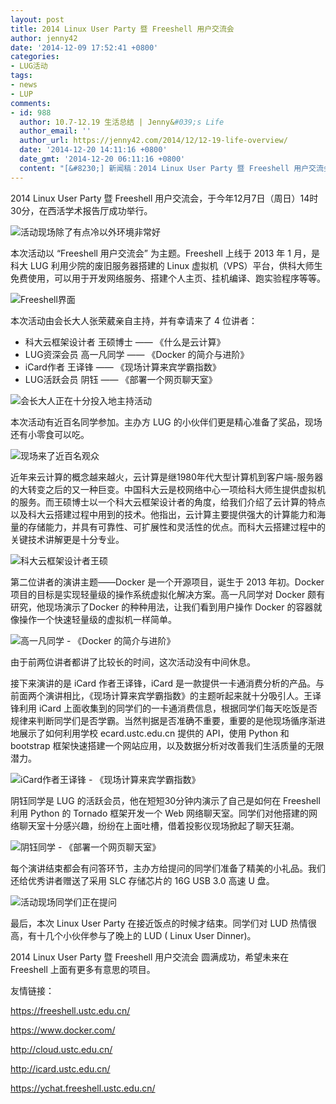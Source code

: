 ```yaml
---
layout: post
title: 2014 Linux User Party 暨 Freeshell 用户交流会
author: jenny42
date: '2014-12-09 17:52:41 +0800'
categories:
- LUG活动
tags:
- news
- LUP
comments:
- id: 988
  author: 10.7-12.19 生活总结 | Jenny&#039;s Life
  author_email: ''
  author_url: https://jenny42.com/2014/12/12-19-life-overview/
  date: '2014-12-20 14:11:16 +0800'
  date_gmt: '2014-12-20 06:11:16 +0800'
  content: "[&#8230;] 新闻稿：2014 Linux User Party 暨 Freeshell 用户交流会 [&#8230;]"
---
```

2014 Linux User Party 暨 Freeshell 用户交流会，于今年12月7日（周日）14时30分，在西活学术报告厅成功举行。

![活动现场除了有点冷以外环境非常好](https://ftp.lug.ustc.edu.cn/wp-content/uploads/2014/12/QQ图片20141209181138.jpg)

本次活动以 “Freeshell 用户交流会” 为主题。Freeshell 上线于 2013 年 1 月，是科大 LUG 利用少院的废旧服务器搭建的 Linux 虚拟机（VPS）平台，供科大师生免费使用，可以用于开发网络服务、搭建个人主页、挂机编译、跑实验程序等等。

![Freeshell界面](https://ftp.lug.ustc.edu.cn/wp-content/uploads/2014/12/QQ图片20141209181500.jpg)

本次活动由会长大人张荣葳亲自主持，并有幸请来了 4 位讲者：

- 科大云框架设计者 王硕博士 —— 《什么是云计算》
- LUG资深会员 高一凡同学 —— 《Docker 的简介与进阶》
- iCard作者 王译锋 —— 《现场计算来宾学霸指数》
- LUG活跃会员 阴钰 —— 《部署一个网页聊天室》

![会长大人正在十分投入地主持活动](https://ftp.lug.ustc.edu.cn/wp-content/uploads/2014/12/QQ图片20141209181251.jpg)

本次活动有近百名同学参加。主办方 LUG 的小伙伴们更是精心准备了奖品，现场还有小零食可以吃。

![现场来了近百名观众](https://ftp.lug.ustc.edu.cn/wp-content/uploads/2014/12/QQ图片20141208220616.jpg)

近年来云计算的概念越来越火，云计算是继1980年代大型计算机到客户端-服务器的大转变之后的又一种巨变。中国科大云是校网络中心一项给科大师生提供虚拟机的服务。而王硕博士以一个科大云框架设计者的角度，给我们介绍了云计算的特点以及科大云搭建过程中用到的技术。他指出，云计算主要提供强大的计算能力和海量的存储能力，并具有可靠性、可扩展性和灵活性的优点。而科大云搭建过程中的关键技术讲解更是十分专业。

![科大云框架设计者王硕](https://ftp.lug.ustc.edu.cn/wp-content/uploads/2014/12/QQ图片20141209182018.jpg)

第二位讲者的演讲主题——Docker 是一个开源项目，诞生于 2013 年初。Docker 项目的目标是实现轻量级的操作系统虚拟化解决方案。高一凡同学对 Docker 颇有研究，他现场演示了Docker 的种种用法，让我们看到用户操作 Docker 的容器就像操作一个快速轻量级的虚拟机一样简单。

![高一凡同学 - 《Docker 的简介与进阶》](https://ftp.lug.ustc.edu.cn/wp-content/uploads/2014/12/QQ图片20141209182044.jpg)

由于前两位讲者都讲了比较长的时间，这次活动没有中间休息。

接下来演讲的是 iCard 作者王译锋，iCard 是一款提供一卡通消费分析的产品。与前面两个演讲相比，《现场计算来宾学霸指数》的主题听起来就十分吸引人。王译锋利用 iCard 上面收集到的同学们的一卡通消费信息，根据同学们每天吃饭是否规律来判断同学们是否学霸。当然判据是否准确不重要，重要的是他现场循序渐进地展示了如何利用学校 ecard.ustc.edu.cn 提供的 API，使用 Python 和 bootstrap 框架快速搭建一个网站应用，以及数据分析对改善我们生活质量的无限潜力。

![iCard作者王译锋 - 《现场计算来宾学霸指数》](https://ftp.lug.ustc.edu.cn/wp-content/uploads/2014/12/QQ图片20141209182106.jpg)

阴钰同学是 LUG 的活跃会员，他在短短30分钟内演示了自己是如何在 Freeshell 利用 Python 的 Tornado 框架开发一个 Web 网络聊天室。同学们对他搭建的网络聊天室十分感兴趣，纷纷在上面吐槽，借着投影仪现场掀起了聊天狂潮。

![阴钰同学 - 《部署一个网页聊天室》](https://ftp.lug.ustc.edu.cn/wp-content/uploads/2014/12/4-e1418120638556.jpg)

每个演讲结束都会有问答环节，主办方给提问的同学们准备了精美的小礼品。我们还给优秀讲者赠送了采用 SLC 存储芯片的 16G USB 3.0 高速 U 盘。

![活动现场同学们正在提问](https://ftp.lug.ustc.edu.cn/wp-content/uploads/2014/12/QQ图片20141209183242.jpg)

最后，本次 Linux User Party 在接近饭点的时候才结束。同学们对 LUD 热情很高，有十几个小伙伴参与了晚上的 LUD ( Linux User Dinner)。

2014 Linux User Party 暨 Freeshell 用户交流会 圆满成功，希望未来在 Freeshell 上面有更多有意思的项目。

友情链接：

https://freeshell.ustc.edu.cn/

https://www.docker.com/

http://cloud.ustc.edu.cn/

http://icard.ustc.edu.cn/

https://ychat.freeshell.ustc.edu.cn/

